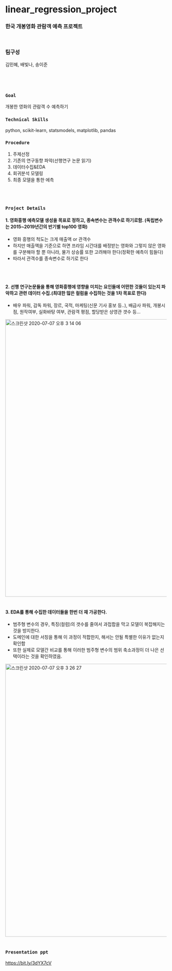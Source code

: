 # linear_regression_project
### 한국 개봉영화 관람객 예측 프로젝트
<br/>

### 팀구성
김민혜, 배빛나, 송이준
#
<br/>

### `Goal`
개봉한 영화의 관람객 수 예측하기 
<br/>

### `Technical Skills`
python, scikit-learn, statsmodels, matplotlib, pandas
<br/>

### `Procedure`
1. 주제선정
2. 기존의 연구동향 파악(선행연구 논문 읽기) 
3. 데이터수집&EDA
4. 회귀분석 모델링
5. 최종 모델을 통한 에측
<br/>
<br/>

### `Project Details`
#### 1. 영화흥행 예측모델 생성을 목표로 정하고, 종속변수는 관객수로 하기로함. (독립변수는 2015~2019년간의 반기별 top100 영화)
  - 영화 흥행의 척도는 크게 매출액 or 관객수
  - 하지만 매출액을 기준으로 하면 프라임 시간대를 배정받는 영화와 그렇지 않은 영화를 구분해야 할 뿐 아니라, 물가 상승률 또한 고려해야 한다(정확한 예측이 힘들다)
  - 따라서 관객수를 종속변수로 하기로 한다
  <br/>
  <br/>
  
#### 2. 선행 연구논문들을 통해 영화흥행에 영향을 미치는 요인들에 어떤한 것들이 있는지 파악하고 관련 데이터 수집.(최대한 많은 컬럼을 수집하는 것을 1차 목표로 한다)
  - 배우 파워, 감독 파워, 장르, 국적, 마케팅(신문 기사 홍보 등..), 배급사 파워, 개봉시점, 원작여부, 실화바탕 여부, 관람객 평점, 할당받은 상영관 갯수 등...
  <img width="864" alt="스크린샷 2020-07-07 오후 3 14 06" src="https://user-images.githubusercontent.com/46306443/86725348-86db4100-c064-11ea-9a12-9b8efbfc43bd.png">
<br/>
<br/>

#### 3. EDA를 통해 수집한 데이터들을 한번 더 재 가공한다.
  - 범주형 변수의 경우, 특징(컬럼)의 갯수를 줄여서 과접합을 막고 모델이 복잡해지는 것을 방지한다.
  - 도메인에 대한 서칭을 통해 이 과정이 적합한지, 해서는 안될 특별한 이유가 없는지 확인함
  - 또한 실제로 모델간 비교를 통해 이러한 범주형 변수의 범위 축소과정이 더 나은 선택이라는 것을 확인하였음.
  <img width="850" alt="스크린샷 2020-07-07 오후 3 26 27" src="https://user-images.githubusercontent.com/46306443/86727278-4086e180-c066-11ea-8462-c4fd6c55c2ae.png">
  <br/>
  <br/>




### `Presentation ppt`
https://bit.ly/3dYX7cV


